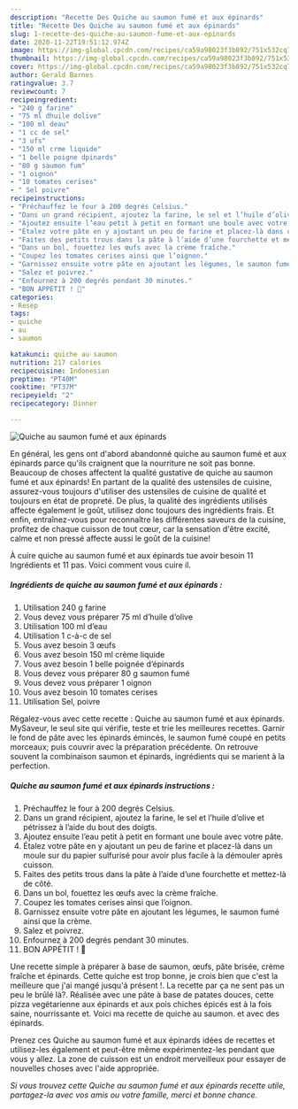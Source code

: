 ```yaml
---
description: "Recette Des Quiche au saumon fumé et aux épinards"
title: "Recette Des Quiche au saumon fumé et aux épinards"
slug: 1-recette-des-quiche-au-saumon-fume-et-aux-epinards
date: 2020-11-22T19:51:12.974Z
image: https://img-global.cpcdn.com/recipes/ca59a98023f3b892/751x532cq70/quiche-au-saumon-fume-et-aux-epinards-photo-principale-de-la-recette.jpg
thumbnail: https://img-global.cpcdn.com/recipes/ca59a98023f3b892/751x532cq70/quiche-au-saumon-fume-et-aux-epinards-photo-principale-de-la-recette.jpg
cover: https://img-global.cpcdn.com/recipes/ca59a98023f3b892/751x532cq70/quiche-au-saumon-fume-et-aux-epinards-photo-principale-de-la-recette.jpg
author: Gerald Barnes
ratingvalue: 3.7
reviewcount: 7
recipeingredient:
- "240 g farine"
- "75 ml dhuile dolive"
- "100 ml deau"
- "1 cc de sel"
- "3 ufs"
- "150 ml crme liquide"
- "1 belle poigne dpinards"
- "80 g saumon fum"
- "1 oignon"
- "10 tomates cerises"
- " Sel poivre"
recipeinstructions:
- "Préchauffez le four à 200 degrés Celsius."
- "Dans un grand récipient, ajoutez la farine, le sel et l’huile d’olive et pétrissez à l’aide du bout des doigts."
- "Ajoutez ensuite l’eau petit à petit en formant une boule avec votre pâte."
- "Étalez votre pâte en y ajoutant un peu de farine et placez-là dans un moule sur du papier sulfurisé pour avoir plus facile à la démouler après cuisson."
- "Faites des petits trous dans la pâte à l’aide d’une fourchette et mettez-là de côté."
- "Dans un bol, fouettez les œufs avec la crème fraîche."
- "Coupez les tomates cerises ainsi que l’oignon."
- "Garnissez ensuite votre pâte en ajoutant les légumes, le saumon fumé ainsi que la crème."
- "Salez et poivrez."
- "Enfournez à 200 degrés pendant 30 minutes."
- "BON APPÉTIT ! 🍅"
categories:
- Resep
tags:
- quiche
- au
- saumon

katakunci: quiche au saumon 
nutrition: 217 calories
recipecuisine: Indonesian
preptime: "PT40M"
cooktime: "PT37M"
recipeyield: "2"
recipecategory: Dinner

---
```



![Quiche au saumon fumé et aux épinards](https://img-global.cpcdn.com/recipes/ca59a98023f3b892/751x532cq70/quiche-au-saumon-fume-et-aux-epinards-photo-principale-de-la-recette.jpg)

En général, les gens ont d'abord abandonné quiche au saumon fumé et aux épinards parce qu'ils craignent que la nourriture ne soit pas bonne. Beaucoup de choses affectent la qualité gustative de quiche au saumon fumé et aux épinards! En partant de la qualité des ustensiles de cuisine, assurez-vous toujours d'utiliser des ustensiles de cuisine de qualité et toujours en état de propreté. De plus, la qualité des ingrédients utilisés affecte également le goût, utilisez donc toujours des ingrédients frais. Et enfin, entraînez-vous pour reconnaître les différentes saveurs de la cuisine, profitez de chaque cuisson de tout cœur, car la sensation d'être excité, calme et non pressé affecte aussi le goût de la cuisine!

<!--inarticleads1-->

À cuire quiche au saumon fumé et aux épinards tue avoir besoin 11 Ingrédients et 11 pas. Voici comment vous cuire il.

##### Ingrédients de quiche au saumon fumé et aux épinards :

1. Utilisation 240 g farine
1. Vous devez vous préparer 75 ml d’huile d’olive
1. Utilisation 100 ml d’eau
1. Utilisation 1 c-à-c de sel
1. Vous avez besoin 3 œufs
1. Vous avez besoin 150 ml crème liquide
1. Vous avez besoin 1 belle poignée d’épinards
1. Vous devez vous préparer 80 g saumon fumé
1. Vous devez vous préparer 1 oignon
1. Vous avez besoin 10 tomates cerises
1. Utilisation  Sel, poivre


Régalez-vous avec cette recette : Quiche au saumon fumé et aux épinards. MySaveur, le seul site qui vérifie, teste et trie les meilleures recettes. Garnir le fond de pâte avec les épinards émincés, le saumon fumé coupé en petits morceaux; puis couvrir avec la préparation précédente. On retrouve souvent la combinaison saumon et épinards, ingrédients qui se marient à la perfection. 

<!--inarticleads2-->

##### Quiche au saumon fumé et aux épinards instructions :

1. Préchauffez le four à 200 degrés Celsius.
1. Dans un grand récipient, ajoutez la farine, le sel et l’huile d’olive et pétrissez à l’aide du bout des doigts.
1. Ajoutez ensuite l’eau petit à petit en formant une boule avec votre pâte.
1. Étalez votre pâte en y ajoutant un peu de farine et placez-là dans un moule sur du papier sulfurisé pour avoir plus facile à la démouler après cuisson.
1. Faites des petits trous dans la pâte à l’aide d’une fourchette et mettez-là de côté.
1. Dans un bol, fouettez les œufs avec la crème fraîche.
1. Coupez les tomates cerises ainsi que l’oignon.
1. Garnissez ensuite votre pâte en ajoutant les légumes, le saumon fumé ainsi que la crème.
1. Salez et poivrez.
1. Enfournez à 200 degrés pendant 30 minutes.
1. BON APPÉTIT ! 🍅


Une recette simple à préparer à base de saumon, œufs, pâte brisée, crème fraîche et épinards. Cette quiche est trop bonne, je crois bien que c&#39;est la meilleure que j&#39;ai mangé jusqu&#39;à présent !. La recette par ça ne sent pas un peu le brûlé là?. Réalisée avec une pâte à base de patates douces, cette pizza vegétarienne aux épinards et aux pois chiches épicés est à la fois saine, nourrissante et. Voici ma recette de quiche au saumon. et avec des épinards. 

<!--inarticleads1-->

<p>
Prenez ces Quiche au saumon fumé et aux épinards idées de recettes et utilisez-les également et peut-être même expérimentez-les pendant que vous y allez. La zone de cuisson est un endroit merveilleux pour essayer de nouvelles choses avec l'aide appropriée.
</p>

<p>
<i>Si vous trouvez cette Quiche au saumon fumé et aux épinards recette utile, partagez-la avec vos amis ou votre famille, merci et bonne chance.</i>
</p>
